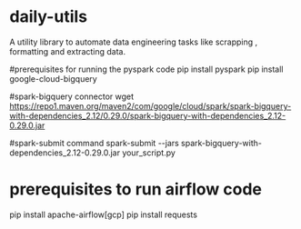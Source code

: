 # daily-utils
A utility library to automate data engineering tasks like scrapping , formatting and extracting data. 

#prerequisites for running the pyspark code
pip install pyspark
pip install google-cloud-bigquery

#spark-bigquery connector
wget https://repo1.maven.org/maven2/com/google/cloud/spark/spark-bigquery-with-dependencies_2.12/0.29.0/spark-bigquery-with-dependencies_2.12-0.29.0.jar

#spark-submit command 
spark-submit --jars spark-bigquery-with-dependencies_2.12-0.29.0.jar your_script.py

# prerequisites to run airflow code 
pip install apache-airflow[gcp]
pip install requests
